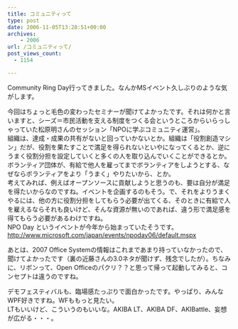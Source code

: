 ```yaml
---
title: コミュニティって
type: post
date: 2006-11-05T13:28:51+00:00
archives:
    - 2006
url: /コミュニティって/
post_views_count:
  - 1154

---
```

</p> 

Community Ring Day行ってきました。なんかMSイベント久しぶりのような気がします。 

今回はちょっと毛色の変わったセミナーが聞けてよかったです。それは何かと言いますと、シーズ＝市民活動を支える制度をつくる会というところからいらっしゃっていた松原明さんのセッション「NPOに学ぶコミュニティ運営」。  
組織は、達成・成果の共有がないと回っていかないとか。組織は「役割創造マシン」だが、役割を果たすことで満足を得られないといやになってくるとか、逆にうまく役割分担を設定していくと多くの人を取り込んでいくことができるとか。ボランティア団体が、有給で他人を雇ってまでボランティアをしようとする、なぜならボランティアをより「うまく」やりたいから、とか。  
考えてみれば、例えばオープンソースに貢献しようと思うのも、要は自分が満足を得たいからなのですね。イベントを企画するのもそう。で、それをよりうまくやるには、他の方に役割分担をしてもらう必要が出てくる、そのときに有給で人を雇えるならそれも良いけど、そんな資源が無いのであれば、違う形で満足感を得てもらう必要があるわけですね。  
NPO Day というイベントが今年から始まっていたそうです。  
<http://www.microsoft.com/japan/events/npoday06/default.mspx> 

あとは、2007 Office Systemの情報はこれまであまり持っていなかったので、聞けてよかったです（裏の近藤さんの3.0ネタが聞けず、残念でしたが）。ちなみに、リボンって、Open Officeのパクリ？？と思って帰って起動してみると、コンセプトは違うのですね。 

デモフェスティバルも、臨場感たっぷりで面白かったです。やっぱり、みんなWPF好きですね。WFももっと見たい。  
LTもいいけど、こういうのもいいな。AKIBA LT、AKIBA DF、AKIBattle、妄想が広がる・・・。